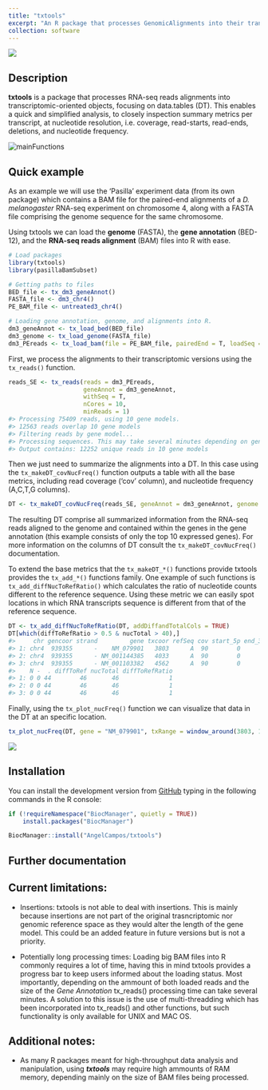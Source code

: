 ```yaml
---
title: "txtools"
excerpt: "An R package that processes GenomicAlignments into their transcriptomic versions."
collection: software
---
```


<!-- badges: start -->

[![](https://img.shields.io/badge/devel%20version-0.0.0.9010-blue.svg)](https://github.com/AngelCampos/txtools)
<!-- badges: end -->

## Description

**txtools** is a package that processes RNA-seq reads alignments into
transcriptomic-oriented objects, focusing on data.tables (DT). This
enables a quick and simplified analysis, to closely inspection summary
metrics per transcript, at nucleotide resolution, i.e. coverage,
read-starts, read-ends, deletions, and nucleotide frequency.

![mainFunctions](https://raw.githubusercontent.com/AngelCampos/txtools/dev_plots/man/figures/readme_1.png)

## Quick example

As an example we will use the ‘Pasilla’ experiment data (from its own
package) which contains a BAM file for the paired-end alignments of a
*D. melanogaster* RNA-seq experiment on chromosome 4, along with a FASTA
file comprising the genome sequence for the same chromosome.

Using txtools we can load the **genome** (FASTA), the **gene
annotation** (BED-12), and the **RNA-seq reads alignment** (BAM) files
into R with ease.

``` r
# Load packages
library(txtools)
library(pasillaBamSubset)

# Getting paths to files
BED_file <- tx_dm3_geneAnnot()
FASTA_file <- dm3_chr4()
PE_BAM_file <- untreated3_chr4()

# Loading gene annotation, genome, and alignments into R.
dm3_geneAnnot <- tx_load_bed(BED_file)
dm3_genome <- tx_load_genome(FASTA_file)
dm3_PEreads <- tx_load_bam(file = PE_BAM_file, pairedEnd = T, loadSeq = T)
```

First, we process the alignments to their transcriptomic versions using
the `tx_reads()` function.

``` r
reads_SE <- tx_reads(reads = dm3_PEreads, 
                     geneAnnot = dm3_geneAnnot, 
                     withSeq = T, 
                     nCores = 10, 
                     minReads = 1)
#> Processing 75409 reads, using 10 gene models. 
#> 12563 reads overlap 10 gene models 
#> Filtering reads by gene model... 
#> Processing sequences. This may take several minutes depending on geneAnnot size ... 
#> Output contains: 12252 unique reads in 10 gene models
```

Then we just need to summarize the alignments into a DT. In this case
using the `tx_makeDT_covNucFreq()` function outputs a table with all the
base metrics, including read coverage (‘cov’ column), and nucleotide
frequency (A,C,T,G
columns).

``` r
DT <- tx_makeDT_covNucFreq(reads_SE, geneAnnot = dm3_geneAnnot, genome = dm3_genome)
```

The resulting DT comprise all summarized information from the RNA-seq
reads aligned to the genome and contained within the genes in the gene
annotation (this example consists of only the top 10 expressed genes).
For more information on the columns of DT consult the
`tx_makeDT_covNucFreq()` documentation.

To extend the base metrics that the `tx_makeDT_*()` functions provide
txtools provides the `tx_add_*()` functions family. One example of such
functions is `tx_add_diffNucToRefRatio()` which calculates the ratio of
nucleotide counts different to the reference sequence. Using these
metric we can easily spot locations in which RNA transcripts sequence is
different from that of the reference sequence.

``` r
DT <- tx_add_diffNucToRefRatio(DT, addDiffandTotalCols = TRUE)
DT[which(diffToRefRatio > 0.5 & nucTotal > 40),]
#>     chr gencoor strand         gene txcoor refSeq cov start_5p end_3p A C  G T
#> 1: chr4  939355      -    NM_079901   3803      A  90        0      0 0 0 46 0
#> 2: chr4  939355      - NM_001144385   4033      A  90        0      0 0 0 46 0
#> 3: chr4  939355      - NM_001103382   4562      A  90        0      0 0 0 46 0
#>    N -  . diffToRef nucTotal diffToRefRatio
#> 1: 0 0 44        46       46              1
#> 2: 0 0 44        46       46              1
#> 3: 0 0 44        46       46              1
```

Finally, using the `tx_plot_nucFreq()` function we can visualize that
data in the DT at an specific
location.

``` r
tx_plot_nucFreq(DT, gene = "NM_079901", txRange = window_around(3803, 15))
```

![](https://raw.githubusercontent.com/AngelCampos/txtools/dev_plots/man/figures/README-plotNucFreq-1.png)<!-- -->

## Installation

You can install the development version from
[GitHub](https://github.com/AngelCampos/txtools) typing in the following
commands in the R console:

``` r
if (!requireNamespace("BiocManager", quietly = TRUE))
    install.packages("BiocManager")

BiocManager::install("AngelCampos/txtools")
```

## Further documentation

## Current limitations:

  - Insertions: txtools is not able to deal with insertions. This is
    mainly because insertions are not part of the original
    trasncriptomic nor genomic reference space as they would alter the
    length of the gene model. This could be an added feature in future
    versions but is not a priority.

  - Potentially long processing times: Loading big BAM files into R
    commonly requires a lot of time, having this in mind txtools
    provides a progress bar to keep users informed about the loading
    status. Most importantly, depending on the ammount of both loaded
    reads and the size of the *Gene Annotation* tx\_reads() processing
    time can take several minutes. A solution to this issue is the use
    of multi-threadding which has been incorporated into tx\_reads() and
    other functions, but such functionality is only available for UNIX
    and MAC OS.

## Additional notes:

  - As many R packages meant for high-throughput data analysis and
    manipulation, using ***txtools*** may require high ammounts of RAM
    memory, depending mainly on the size of BAM files being processed.
